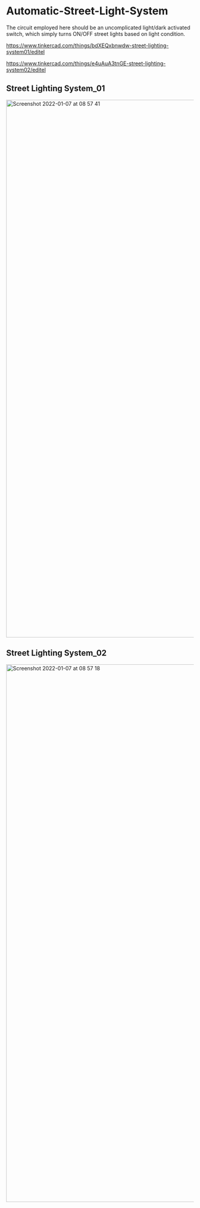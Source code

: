 # Automatic-Street-Light-System
The circuit employed here should be an uncomplicated light/dark activated switch, which simply turns ON/OFF street lights based on light condition.


https://www.tinkercad.com/things/bdXEQxbnwdw-street-lighting-system01/editel

https://www.tinkercad.com/things/e4uAuA3tnGE-street-lighting-system02/editel

<h2>Street Lighting System_01</h2>

<img width="1440" alt="Screenshot 2022-01-07 at 08 57 41" src="https://user-images.githubusercontent.com/76505825/148486651-8dacacc1-a8d3-48dd-8184-ae53a86e8f06.png">

<h2>Street Lighting System_02</h2>

<img width="1440" alt="Screenshot 2022-01-07 at 08 57 18" src="https://user-images.githubusercontent.com/76505825/148486885-147dfc71-03fe-4cc4-af21-639452016c23.png">
